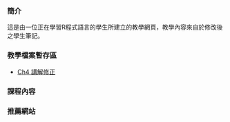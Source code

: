 ### **簡介**
這是由一位正在學習R程式語言的學生所建立的教學網頁，教學內容來自於修改後之學生筆記。

### **教學檔案暫存區**

- [Ch4 講解修正](https://hank830214.github.io/r_prg_web/ch4_adjust)

### **課程內容**

### **推薦網站**
